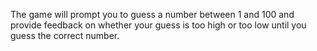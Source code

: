 The game will prompt you to guess a number between 1 and 100 and provide feedback on whether your guess is too high or too low until you guess the correct number.
